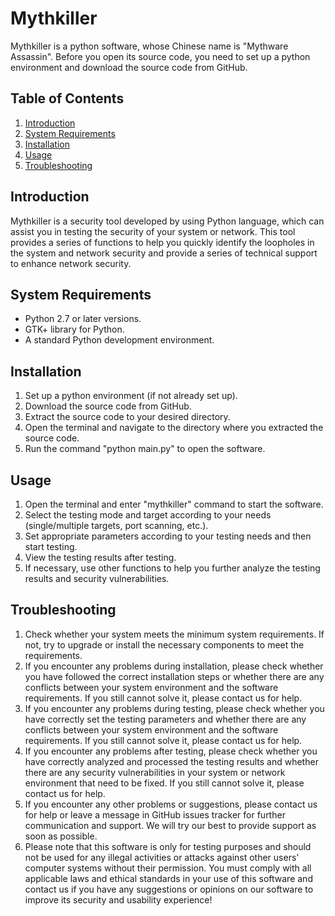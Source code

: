 # Mythkiller

Mythkiller is a python software, whose Chinese name is "Mythware Assassin". Before you open its source code, you need to set up a python environment and download the source code from GitHub.

## Table of Contents

1. [Introduction](#1-introduction)
2. [System Requirements](#2-system-requirements)
3. [Installation](#3-installation)
4. [Usage](#4-usage)
5. [Troubleshooting](#5-troubleshooting)

## Introduction

Mythkiller is a security tool developed by using Python language, which can assist you in testing the security of your system or network. This tool provides a series of functions to help you quickly identify the loopholes in the system and network security and provide a series of technical support to enhance network security.

## System Requirements

* Python 2.7 or later versions.
* GTK+ library for Python.
* A standard Python development environment.

## Installation

1. Set up a python environment (if not already set up).
2. Download the source code from GitHub.
3. Extract the source code to your desired directory.
4. Open the terminal and navigate to the directory where you extracted the source code.
5. Run the command "python main.py" to open the software.

## Usage

1. Open the terminal and enter "mythkiller" command to start the software.
2. Select the testing mode and target according to your needs (single/multiple targets, port scanning, etc.).
3. Set appropriate parameters according to your testing needs and then start testing.
4. View the testing results after testing.
5. If necessary, use other functions to help you further analyze the testing results and security vulnerabilities.

## Troubleshooting

1. Check whether your system meets the minimum system requirements. If not, try to upgrade or install the necessary components to meet the requirements.
2. If you encounter any problems during installation, please check whether you have followed the correct installation steps or whether there are any conflicts between your system environment and the software requirements. If you still cannot solve it, please contact us for help.
3. If you encounter any problems during testing, please check whether you have correctly set the testing parameters and whether there are any conflicts between your system environment and the software requirements. If you still cannot solve it, please contact us for help.
4. If you encounter any problems after testing, please check whether you have correctly analyzed and processed the testing results and whether there are any security vulnerabilities in your system or network environment that need to be fixed. If you still cannot solve it, please contact us for help.
5. If you encounter any other problems or suggestions, please contact us for help or leave a message in GitHub issues tracker for further communication and support. We will try our best to provide support as soon as possible.
6. Please note that this software is only for testing purposes and should not be used for any illegal activities or attacks against other users' computer systems without their permission. You must comply with all applicable laws and ethical standards in your use of this software and contact us if you have any suggestions or opinions on our software to improve its security and usability experience!
